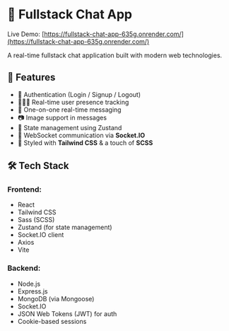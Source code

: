 # 💬 Fullstack Chat App

Live Demo: [https://fullstack-chat-app-635g.onrender.com/](https://fullstack-chat-app-635g.onrender.com/)

A real-time fullstack chat application built with modern web technologies.

## 🚀 Features

- 🔐 Authentication (Login / Signup / Logout)
- 🧑‍🤝‍🧑 Real-time user presence tracking
- 💬 One-on-one real-time messaging
- 📷 Image support in messages
- 🧠 State management using Zustand
- 📡 WebSocket communication via **Socket.IO**
- 🌈 Styled with **Tailwind CSS** & a touch of **SCSS**

## 🛠️ Tech Stack

### Frontend:
- React
- Tailwind CSS
- Sass (SCSS)
- Zustand (for state management)
- Socket.IO client
- Axios
- Vite

### Backend:
- Node.js
- Express.js
- MongoDB (via Mongoose)
- Socket.IO
- JSON Web Tokens (JWT) for auth
- Cookie-based sessions
